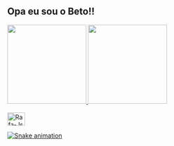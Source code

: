## Opa eu sou o Beto!!
 <div>
  <a href="https://github.com/GilbertoBiriguidin">
  <img height="180em" src="https://github-readme-stats.vercel.app/api?username=GilbertoBiriguidin&show_icons=true&theme=dracula&include_all_commits=true&count_private=true"/>
  <img height="180em" src="https://github-readme-stats.vercel.app/api/top-langs/?username=GilbertoBiriguidin&layout=compact&langs_count=7&theme=dracula"/>
</div>
<div style="display: inline_block"><br>
  <img align="center" alt="Rafa-Js" height="30" width="40" src="https://cdn.jsdelivr.net/gh/devicons/devicon/icons/c/c-original.svg">
 
  

  
  
 
 
  ![Snake animation](https://github.com/GilbertoBiriguidin/GilbertoBiriguidin/blob/output/github-contribution-grid-snake.svg)
 

